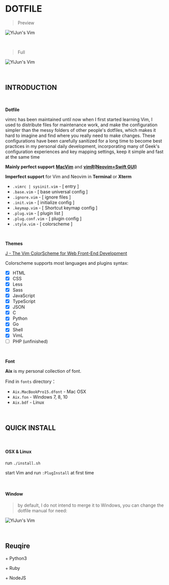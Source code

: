 # DOTFILE

> Preview

![YiJun's Vim](http://7j1zwt.com1.z0.glb.clouddn.com/%E5%B1%8F%E5%B9%95%E5%BF%AB%E7%85%A7%202017-11-05%20%E4%B8%8B%E5%8D%883.24.29.png)

<br>

> Full

![YiJun's Vim](http://7j1zwt.com1.z0.glb.clouddn.com/%E5%B1%8F%E5%B9%95%E5%BF%AB%E7%85%A7%202017-11-05%20%E4%B8%8B%E5%8D%883.21.32.png)

<br>

## INTRODUCTION

<br>

**Dotfile** 

vimrc has been maintained until now when I first started learning Vim, I used to distribute files for maintenance work, and make the configuration simpler than the messy folders of other people's dotfiles, which makes it hard to imagine and find where you really need to make changes. These configurations have been carefully sanitized for a long time to become best practices in my personal daily development, incorporating many of Geek's configuration experiences and key mapping settings, keep it simple and fast at the same time

**Mainly perfect support** [**MacVim**](https://github.com/macvim-dev/macvim) and [**vimR(Neovim+Swift GUI)**](https://github.com/qvacua/vimr)

**Imperfect support** for Vim and Neovim in **Terminal** or **Xterm**

* `.vimrc | sysinit.vim`  -  [ entry ]
* `.base.vim` - [ base universal config ] 
* `.ignore.vim` - [ ignore files ]
* `.init.vim` - [ initialize config ]
* `.keymap.vim` - [ Shortcut keymap config ]
* `.plug.vim` - [ plugin list ]
* `.plug.conf.vim` - [ plugin config ]
* `.style.vim` - [ colorscheme ]

<br>

**Themes** 

[J - The Vim ColorScheme for Web Front-End Development](https://github.com/DemonCloud/J)

Colorscheme supports most languages and plugins syntax:

- [x] HTML
- [x] CSS
- [x] Less
- [x] Sass
- [x] JavaScript
- [x] TypeScript
- [x] JSON
- [x] C
- [x] Python
- [x] Go
- [x] Shell
- [x] VimL
- [ ] PHP (unfinished)

<br>

**Font**

**Aix** is my personal collection of font.

Find in `fonts` directory：

* `Aix.MacBookPro15.dfont`             - Mac OSX
* `Aix.fon`                                         - Windows 7, 8, 10
* `Aix.bdf`                                         - Linux

<br>

## QUICK INSTALL

<br>

#### OSX & Linux

run ``./install.sh``

start Vim and run ``:PlugInstall`` at first time

<br>

#### Window 

> by default, I do not intend to merge it to Windows, you can change the dotfile manual for need:

![YiJun's Vim](http://7j1zwt.com1.z0.glb.clouddn.com/2017-06-20_081950.png)

<br>

## Reuqire

 \+ Python3

 \+ Ruby

 \+ NodeJS

<br>

